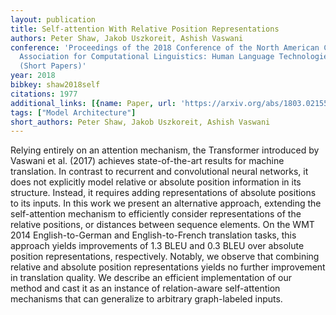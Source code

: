 ```yaml
---
layout: publication
title: Self-attention With Relative Position Representations
authors: Peter Shaw, Jakob Uszkoreit, Ashish Vaswani
conference: 'Proceedings of the 2018 Conference of the North American Chapter of the
  Association for Computational Linguistics: Human Language Technologies, Volume 2
  (Short Papers)'
year: 2018
bibkey: shaw2018self
citations: 1977
additional_links: [{name: Paper, url: 'https://arxiv.org/abs/1803.02155'}]
tags: ["Model Architecture"]
short_authors: Peter Shaw, Jakob Uszkoreit, Ashish Vaswani
---
```

Relying entirely on an attention mechanism, the Transformer introduced by
Vaswani et al. (2017) achieves state-of-the-art results for machine
translation. In contrast to recurrent and convolutional neural networks, it
does not explicitly model relative or absolute position information in its
structure. Instead, it requires adding representations of absolute positions to
its inputs. In this work we present an alternative approach, extending the
self-attention mechanism to efficiently consider representations of the
relative positions, or distances between sequence elements. On the WMT 2014
English-to-German and English-to-French translation tasks, this approach yields
improvements of 1.3 BLEU and 0.3 BLEU over absolute position representations,
respectively. Notably, we observe that combining relative and absolute position
representations yields no further improvement in translation quality. We
describe an efficient implementation of our method and cast it as an instance
of relation-aware self-attention mechanisms that can generalize to arbitrary
graph-labeled inputs.